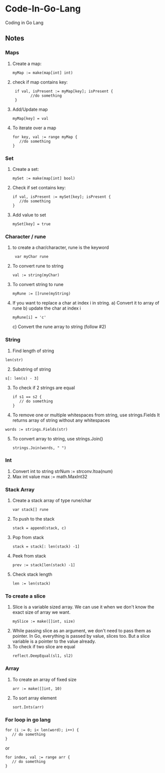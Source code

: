 # Code-In-Go-Lang
Coding in Go Lang

## Notes

### Maps
 1. Create a map:
    ``` 
    myMap := make(map[int] int)
    ```
 2. check if map contains key:
    ```
     if val, isPresent := myMap[key]; isPresent {
            //do something
     }
    ```
 3. Add/Update map
    ```
    myMap[key] = val
    ```
4. To iterate over a map
   ```
   for key, val := range myMap {
      //do something
   }
   ```

### Set
1. Create a set: 
   ```
   mySet := make(map[int] bool)
   ```

2. Check if set contains key: 
   ```
   if val, isPresent := mySet[key]; isPresent {
      //do something
   }
   ```
3. Add value to set
   ```
   mySet[key] = true
   ```

### Character / rune
1. to create a char/character, rune is the keyword
   ```
    var myChar rune
   ```
2. To convert rune to string
   ```
   val := string(myChar)
   ```
3. To convert string to rune
   ```
   myRune := []rune(myString)
   ```
4. If you want to replace a char at index i in string. 
   a) Convert it to array of rune
   b) update the char at index i
      ```
      myRune[i] = 'c'
      ```
   c) Convert the rune array to string (follow #2)

### String
1. Find length of string
  ```
  len(str)
  ```
2. Substring of string
  ```
  s[: len(s) - 3]
  ```
3. To check if 2 strings are equal
   ```
   if s1 == s2 {
      // do something
   }
   ```
4. To remove one or multiple whitespaces from string, use strings.Fields
   It returns array of string without any whitespaces
  ```
  words := strings.Fields(str)
  ```
5. To convert array to string, use strings.Join()
   ```
   strings.Join(words, " ")
   ```

### Int
1. Convert int to string
   strNum := strconv.Itoa(num)
2. Max int value
   max := math.MaxInt32

### Stack Array

1. Create a stack array of type rune/char
    ```
    var stack[] rune
    ```
2. To push to the stack
    ```
    stack = append(stack, c)
    ```
3. Pop from stack
    ```
    stack = stack[: len(stack) -1]
    ```
4. Peek from stack
   ```
   prev := stack[len(stack) -1]
   ```
5. Check stack length
   ```
   len := len(stack)
   ```


### To create a slice
1. Slice is a variable sized array. We can use it when we don't know the exact size of array we want. 
   ```
   mySlice := make([]int, size)
   ```
2. While passing slice as an argument, we don't need to pass them as pointer. In Go, everything is passed by value, slices too. But a slice variable is a pointer to the value already.  
3. To check if two slice are equal
   ```
   reflect.DeepEqual(sl1, sl2)
   ```

### Array
1. To create an array of fixed size
   ```
   arr := make([]int, 10)
   ```
2. To sort array element
   ```
   sort.Ints(arr)
   ```
### For loop in go lang

```
for (i := 0; i< len(word); i++) {
   // do something
}
```

or 

```
for index, val := range arr {
   // do something
}
```
    